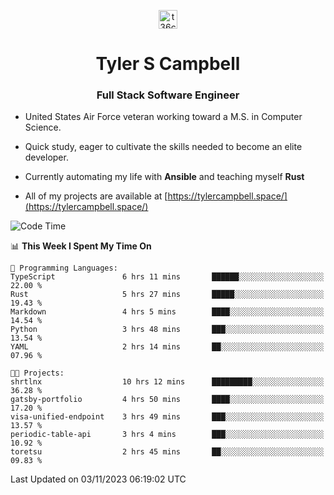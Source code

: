 <p align="center">
<a href="https://www.linkedin.com/in/t36campbell" target="blank"><img align="center" src="https://ik.imagekit.io/t36campbell/Portfolio/linkedin.png.original_m8bbGgPh6.png" alt="t36campbell" height="30" width="30" /></a>
</p>
<h1 align="center">Tyler S Campbell</h1>
<h3 align="center">Full Stack Software Engineer</h3>

* United States Air Force veteran working toward a M.S. in Computer Science.

* Quick study, eager to cultivate the skills needed to become an elite developer.

* Currently automating my life with **Ansible** and teaching myself **Rust**

* All of my projects are available at [https://tylercampbell.space/](https://tylercampbell.space/)

<!--START_SECTION:waka-->
![Code Time](http://img.shields.io/badge/Code%20Time-2%2C958%20hrs%2037%20mins-blue)

📊 **This Week I Spent My Time On** 

```text
💬 Programming Languages: 
TypeScript               6 hrs 11 mins       ██████░░░░░░░░░░░░░░░░░░░   22.00 % 
Rust                     5 hrs 27 mins       █████░░░░░░░░░░░░░░░░░░░░   19.43 % 
Markdown                 4 hrs 5 mins        ████░░░░░░░░░░░░░░░░░░░░░   14.54 % 
Python                   3 hrs 48 mins       ███░░░░░░░░░░░░░░░░░░░░░░   13.54 % 
YAML                     2 hrs 14 mins       ██░░░░░░░░░░░░░░░░░░░░░░░   07.96 % 

🐱‍💻 Projects: 
shrtlnx                  10 hrs 12 mins      █████████░░░░░░░░░░░░░░░░   36.28 % 
gatsby-portfolio         4 hrs 50 mins       ████░░░░░░░░░░░░░░░░░░░░░   17.20 % 
visa-unified-endpoint    3 hrs 49 mins       ███░░░░░░░░░░░░░░░░░░░░░░   13.57 % 
periodic-table-api       3 hrs 4 mins        ███░░░░░░░░░░░░░░░░░░░░░░   10.92 % 
toretsu                  2 hrs 45 mins       ██░░░░░░░░░░░░░░░░░░░░░░░   09.83 % 
```


 Last Updated on 03/11/2023 06:19:02 UTC
<!--END_SECTION:waka-->
